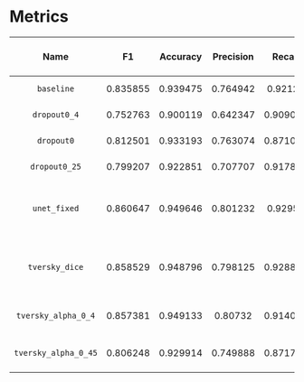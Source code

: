 # Metrics

| Name | F1 | Accuracy | Precision | Recall | Model characteristic | Epoch | Loss | Optimizer | Dropout | Number of filters |
| :-: | :-: | :-: | :-: | :-: | :-: | :-: | :-: | :-: | :-: | :-: | 
| `baseline` | 0.835855   | 0.939475    | 0.764942 | 0.92126 | nothing since it's a baseline | 250 | `dice_coef_loss ` | `adam` | 0.15 | 16 |
| `dropout0_4` | 0.752763   | 0.900119    | 0.642347 | 0.909019 | dropout rate = 0.4 | 250 | `dice_coef_loss ` | `adam` | 0.4 | 16 |
| `dropout0` | 0.812501   | 0.933193    | 0.763074 | 0.871064 | dropout rate = 0 | 250 | `dice_coef_loss ` | `adam` | 0 | 16 |
| `dropout0_25` | 0.799207   | 0.922851    | 0.707707 | 0.917881 | dropout rate = 0.25 | 250 | `dice_coef_loss ` | `adam` | 0.25 | 16 |
| `unet_fixed` | 0.860647   | 0.949646    | 0.801232 | 0.92958 | fixed typo in `block_conv2d` AIcrowd submission of 0.894 f1| 250 | `dice_coef_loss ` | `adam` | 0.1 | 16 |
| `tversky_dice` | 0.858529   | 0.948796    | 0.798125 | 0.928825 | Used the tversky based dice loss. Same settings as `unet_fixed`| 250 | `dice_loss ` | `adam` | 0.1 | 16 |
| `tversky_alpha_0_4` | 0.857381   | 0.949133    | 0.80732 | 0.914062 | `focal_tversky`, $\alpha=0.4$, $\gamma = 0.75$| 250 | `focal_tversky_loss ` | `adam` | 0.1 | 16 |
| `tversky_alpha_0_45` | 0.806248   | 0.929914    | 0.749888 | 0.871768 | `focal_tversky`, $\alpha=0.45$, $\gamma = 0.75$| 250 | `focal_tversky_loss ` | `adam` | 0.1 | 16 |

